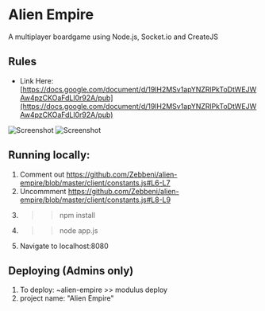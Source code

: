 # Alien Empire
A multiplayer boardgame using Node.js, Socket.io and CreateJS

## Rules
- Link Here: [https://docs.google.com/document/d/19lH2MSv1apYNZRlPkToDtWEJWAw4pzCKOaFdLl0r92A/pub](https://docs.google.com/document/d/19lH2MSv1apYNZRlPkToDtWEJWAw4pzCKOaFdLl0r92A/pub)

![Screenshot](https://s3-us-west-2.amazonaws.com/alien-empire/github/github_image1.jpg "Alien Empire Login")
![Screenshot](https://s3-us-west-2.amazonaws.com/alien-empire/github/github_image2.jpg "Alien Empire In-Game")

## Running locally:
1. Comment out https://github.com/Zebbeni/alien-empire/blob/master/client/constants.js#L6-L7
2. Uncommment https://github.com/Zebbeni/alien-empire/blob/master/client/constants.js#L8-L9
3. >> npm install
4. >> node app.js
5. Navigate to localhost:8080

## Deploying (Admins only)
1. To deploy: ~alien-empire >> modulus deploy
2. project name: "Alien Empire"

